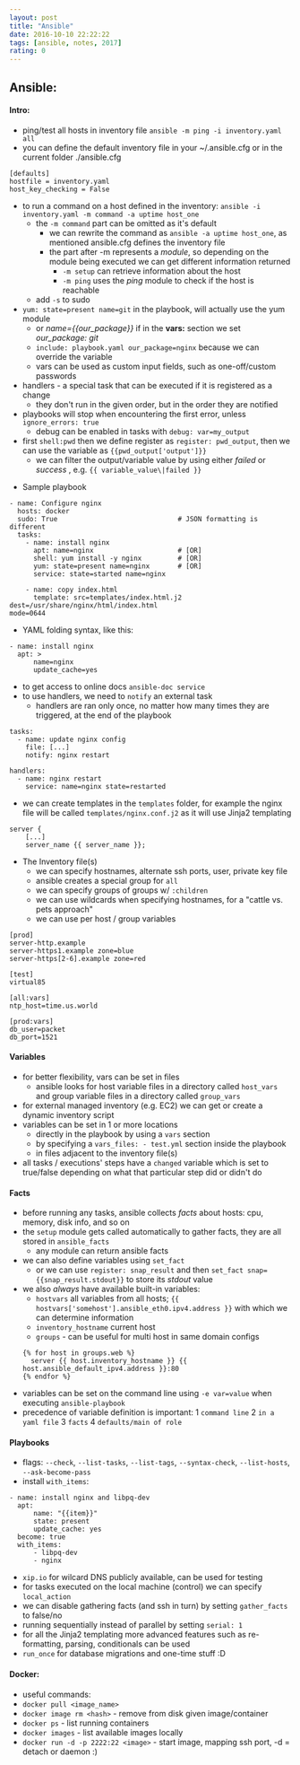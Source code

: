 ```yaml
---
layout: post
title: "Ansible"
date: 2016-10-10 22:22:22
tags: [ansible, notes, 2017]
rating: 0
---
```

## Ansible:
#### Intro:
- ping/test all hosts in inventory file `ansible -m ping -i inventory.yaml all `
- you can define the default inventory file in your ~/.ansible.cfg or in the current folder ./ansible.cfg
```
[defaults]
hostfile = inventory.yaml
host_key_checking = False
```

- to run a command on a host defined in the inventory: `ansible -i inventory.yaml -m command -a uptime host_one `
    - the `-m command` part can be omitted as it's default
        - we can rewrite the command as `ansible -a uptime host_one`, as mentioned ansible.cfg defines the inventory file
        - the part after -m represents a _module_, so depending on the module being executed we can get different information returned
        	- `-m setup` can retrieve information about the host
        	- `-m ping` uses the _ping_ module to check if the host is reachable
    - add `-s` to sudo
- `yum: state=present name=git` in the playbook, will actually use the yum module
	- or _name={{our_package}}_ if in the **vars:** section we set _our_package: git_
	- `include: playbook.yaml our_package=nginx` because we can override the variable
	- vars can be used as custom input fields, such as one-off/custom passwords
- handlers - a special task that can be executed if it is registered as a change
	- they don't run in the given order, but in the order they are notified
- playbooks will stop when encountering the first error, unless `ignore_errors: true`
	- debug can be enabled in tasks with `debug: var=my_output`
- first `shell:pwd` then we define register as `register: pwd_output`, then we can use the variable as `{{pwd_output['output']}}`
	- we can filter the output/variable value by using either _failed_ or _success_ , e.g. `{{ variable_value\|failed }}`
* Sample playbook

```
- name: Configure nginx
  hosts: docker
  sudo: True                              # JSON formatting is different
  tasks:
    - name: install nginx
      apt: name=nginx                     # [OR]
      shell: yum install -y nginx         # [OR]
      yum: state=present name=nginx       # [OR]
      service: state=started name=nginx

    - name: copy index.html
      template: src=templates/index.html.j2 dest=/usr/share/nginx/html/index.html
mode=0644
```
*  YAML folding syntax, like this:

```
- name: install nginx
  apt: >
      name=nginx
      update_cache=yes
```

* to get access to online docs `ansible-doc service`
* to use handlers, we need to `notify` an external task
    * handlers are ran only once, no matter how many times they are triggered, at the end of the playbook

```
tasks:
  - name: update nginx config
    file: [...]
    notify: nginx restart

handlers:
  - name: nginx restart
    service: name=nginx state=restarted
```

* we can create templates in the `templates` folder, for example the nginx file will be called `templates/nginx.conf.j2` as it will use Jinja2 templating

```
server {
    [...]
    server_name {{ server_name }};
```
* The Inventory file(s)
    * we can specify hostnames, alternate ssh ports, user, private key file
    * ansible creates a special group for `all`
    * we can specify groups of groups w/ `:children`
    * we can use wildcards when specifying hostnames, for a "cattle vs. pets approach"
    * we can use per host / group variables

```
[prod]
server-http.example
server-https1.example zone=blue
server-https[2-6].example zone=red

[test]
virtual85

[all:vars]
ntp_host=time.us.world

[prod:vars]
db_user=packet
db_port=1521
```

#### Variables

* for better flexibility, vars can be set in files
    * ansible looks for host variable files in a directory called `host_vars` and group variable files in a directory called `group_vars`
* for external managed inventory (e.g. EC2) we can get or create a dynamic inventory script
* variables can be set in 1 or more locations
    * directly in the playbook by using a `vars` section
    * by specifying a `vars_files: - test.yml` section inside the playbook
    * in files adjacent to the inventory file(s)
* all tasks / executions' steps have a `changed` variable which is set to true/false depending on what that particular step did or didn't do

#### Facts
* before running any tasks, ansible collects *facts* about hosts: cpu, memory, disk info, and so on
* the `setup` module gets called automatically to gather facts, they are all stored in `ansible_facts`
    * any module can return ansible facts
* we can also define variables using `set_fact`
    * or we can use `register: snap_result` and then `set_fact snap={{snap_result.stdout}}` to store its _stdout_ value
* we also _always_ have available built-in variables:
    * `hostvars` all variables from all hosts; `{{ hostvars['somehost'].ansible_eth0.ipv4.address }}` with which we can determine information
    * `inventory_hostname` current host
    * `groups` - can be useful for multi host in same domain configs
    ```
    {% for host in groups.web %}
      server {{ host.inventory_hostname }} {{ host.ansible_default_ipv4.address }}:80
    {% endfor %}
    ```
* variables can be set on the command line using `-e var=value` when executing `ansible-playbook`
* precedence of variable definition is important: 1 `command line` 2 `in a yaml file` 3 `facts` 4 `defaults/main of role`

#### Playbooks
* flags: `--check`, `--list-tasks`, `--list-tags`, `--syntax-check`, `--list-hosts`, `--ask-become-pass`
* install `with_items`:

```
- name: install nginx and libpq-dev
  apt:
      name: "{{item}}"
      state: present
      update_cache: yes
  become: true
  with_items:
      - libpq-dev
      - nginx
```
- `xip.io` for wilcard DNS publicly available, can be used for testing
- for tasks executed on the local machine (control) we can specify `local_action`
- we can disable gathering facts (and ssh in turn) by setting `gather_facts` to false/no
- running sequentially instead of parallel by setting `serial: 1`
- for all the Jinja2 templating more advanced features such as re-formatting, parsing, conditionals can be used
- `run_once` for database migrations and one-time stuff :D

#### Docker:

* useful commands:
* `docker pull <image_name>`
* `docker image rm <hash>` - remove from disk given image/container
* `docker ps` - list running containers
* `docker images` - list available images locally
* `docker run -d -p 2222:22 <image>` - start image, mapping ssh port, -d = detach or daemon :)
